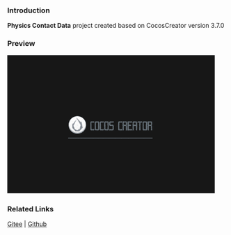 ### Introduction
**Physics Contact Data**  project created based on CocosCreator version 3.7.0 

### Preview
![image](../../../gif/202203/2022030433.gif)

### Related Links
[Gitee](https://gitee.com/mirrors_cocos-creator/example-3d/blob/master/physics-3d/assets/cases/scenes) | [Github](https://github.com/cocos-creator/example-3d/blob/master/physics-3d/assets/cases/scenes)